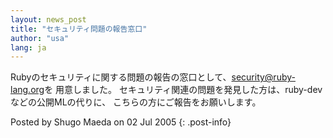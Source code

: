```yaml
---
layout: news_post
title: "セキュリティ問題の報告窓口"
author: "usa"
lang: ja
---
```


Rubyのセキュリティに関する問題の報告の窓口として、[security@ruby-lang.org](mailto:security@ruby-lang.org)を
用意しました。 セキュリティ関連の問題を発見した方は、ruby-devなどの公開MLの代りに、 こちらの方にご報告をお願いします。

Posted by Shugo Maeda on 02 Jul 2005
{: .post-info}

